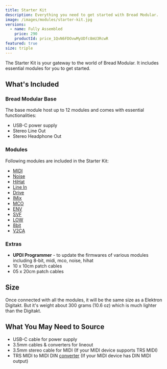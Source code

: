```yaml
---
title: Starter Kit
description: Everything you need to get started with Bread Modular.
image: /images/modules/starter-kit.jpg
versions:
  - name: Fully Assembled
    price: 290
    productId: price_1QvN6FDOvwMyUDfc8mU3RcwR
featured: true
size: triple
---
```


The Starter Kit is your gateway to the world of Bread Modular. It includes essential modules for you to get started.

## What's Included

### Bread Modular Base

The base module host up to 12 modules and comes with essential functionalities:

* USB-C power supply
* Stereo Line Out
* Stereo Headphone Out

### Modules

Following modules are included in the Starter Kit:

* [MIDI](/modules/midi)
* [Noise](/modules/noise)
* [HiHat](/modules/hihat)
* [Line In](/modules/line_in)
* [Drive](/modules/drive)
* [IMix](/modules/imix)
* [MCO](/modules/mco)
* [ENV](/modules/env)
* [SVF](/modules/svf)
* [LOW](/modules/low)
* [8bit](/modules/8bit)
* [V2CA](/modules/v2ca)

### Extras

* **UPDI Programmer** - to update the firmwares of various modules including 8-bit, midi, mco, noise, hihat
* 10 x 10cm patch cables
* 05 x 20cm patch cables

## Size

Once connected with all the modules, it will be the same size as a Elektron Digitakt. But it's weight about 300 grams (10.6 oz) which is much lighter than the Digitakt.

## What You May Need to Source

* USB-C cable for power supply
* 3.5mm cables & converters for lineout
* 3.5mm stereo cable for MIDI (If your MIDI device supports TRS MIDI)
* TRS MIDI to MIDI DIN [converter](https://www.amazon.com/s?k=MIDI+to+TRS) (If your MIDI device has DIN MIDI output)

